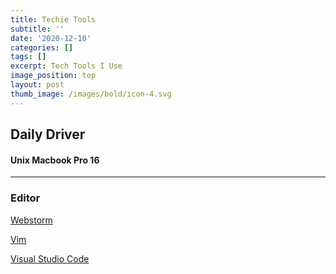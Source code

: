 ```yaml
---
title: Techie Tools
subtitle: ''
date: '2020-12-10'
categories: []
tags: []
excerpt: Tech Tools I Use
image_position: top
layout: post
thumb_image: /images/bold/icon-4.svg
---
```

## Daily Driver
#### Unix Macbook Pro 16

----

### Editor
  <p><a href="https://www.jetbrains.com/webstorm/">Webstorm</a></p>
 <a href="https://www.vim.org/">Vim</a>
 <p><a href="https://code.visualstudio.com/">Visual Studio Code</a></p>
 